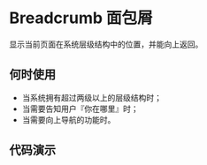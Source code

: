 
# Breadcrumb 面包屑

显示当前页面在系统层级结构中的位置，并能向上返回。

## 何时使用
- 当系统拥有超过两级以上的层级结构时；
- 当需要告知用户『你在哪里』时；
- 当需要向上导航的功能时。

## 代码演示
